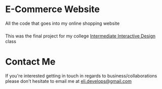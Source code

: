 # E-Commerce Website
All the code that goes into my online shopping website
<br>

###
This was the final project for my college [Intermediate Interactive Design](https://github.com/emonzon42/CINF-362 "My Classwork") class


# Contact Me
If you're interested getting in touch in regards to business/collaborations 
please don't hesitate to email me at eli.develops@gmail.com
